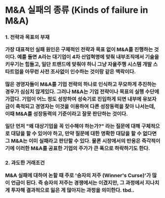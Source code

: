 # M&A 실패의 종류 (Kinds of failure in M&A)

<h3> 1. 전략과 목표의 부재 

가장 대표적인 실패 원인은 구체적인 전략과 목표 없이 M&A를 진행하는 것이다. 예를 들면 A라는 대기업이 4차 산업혁명에 맞춰 내부조직에서 기술을 
키우기는 힘들고,  일단 트랜드에 맞춰야 하니 그냥 자율주행 시스템 개발 스타트업을 아무런 사전 조사없이 인수하는 것이랑 같은 맥락이다.

많은 경영자들이 M&A를 기업 전략의 하나로 인식하고 무모하게 추진하는 경우가 심심치 않게있다. 그러나 M&A는 기업 전략이나 목표의 실행 수단에 
가깝다. 기업이 어느 정도 성장하여 성숙기로 진입하게 되면 내부에 유보자금이 축적되고 경영자는 이것을 이용하여 다른 성장동력을 찾아 나서는데, 
이때 M&A를 성장동력의 기준이라고 잘못 판단하는 것이다.

일단 먼저 "왜 대상기업을 꼭 인수해야 하는가?" 라는 질문에 대해 구체적으로 대답을 할 수 있어야 하고, 만약 질문에 대한 명확한 대답을 할 수
없다면 그 M&A는 이미 실패라고 판단할 수 있다. 물론 시장에서의 반응은 즉각적이기에 이러한 M&A를 공표한 기업의 주가가 큰 폭으로 하락하기도 한다.


<h3> 2. 과도한 거래조건

M&A 실패에 대하여 논할 때 주로 '승자의 저주 (Winner's Curse)'가 많이 언급이 된다. 즉 승자의 저주는 경쟁에서는 이겼지만, 그 과정에서 지나치게
투자해 결과적으로 잃은 게 많아지는 과정을 의미한다.
tbd..
